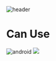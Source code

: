 ![header](https://capsule-render.vercel.app/api?type=waving&color=auto&height=300&section=header&text=KimSeHwan%20&fontSize=90)

# Can Use
![android](https://img.shields.io/badge/android-3DDC84?style=for-the-badge&logo=Android&logoColor=white")
<img src="https://img.shields.io/badge/kotlin-7F52FF?style=for-the-badge&logo=kotlin&logoColor=white">
